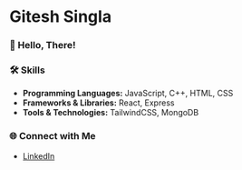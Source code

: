 # Gitesh Singla

### 👋 Hello, There!

### 🛠️ Skills

- **Programming Languages:** JavaScript, C++, HTML, CSS
- **Frameworks & Libraries:** React, Express
- **Tools & Technologies:** TailwindCSS, MongoDB

### 🌐 Connect with Me

- [LinkedIn](https://www.linkedin.com/in/gitesh-singla/)
